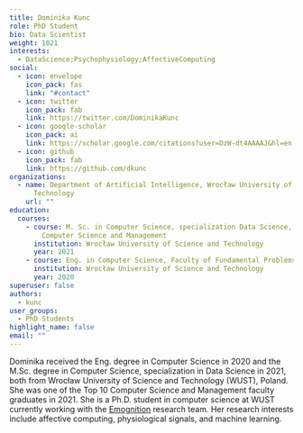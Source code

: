 ```yaml
---
title: Dominika Kunc
role: PhD Student
bio: Data Scientist
weight: 1021
interests:
  - DataScience;Psychophysiology;AffectiveComputing
social:
  - icon: envelope
    icon_pack: fas
    link: "#contact"
  - icon: twitter
    icon_pack: fab
    link: https://twitter.com/DominikaKunc
  - icon: google-scholar
    icon_pack: ai
    link: https://scholar.google.com/citations?user=DzW-dt4AAAAJ&hl=en
  - icon: github
    icon_pack: fab
    link: https://github.com/dkunc
organizations:
  - name: Department of Artificial Intelligence, Wrocław University of Science and
      Technology
    url: ""
education:
  courses:
    - course: M. Sc. in Computer Science, specialization Data Science, Faculty of
        Computer Science and Management
      institution: Wrocław University of Science and Technology
      year: 2021
    - course: Eng. in Computer Science, Faculty of Fundamental Problems of Technology
      institution: Wrocław University of Science and Technology
      year: 2020
superuser: false
authors:
  - kunc
user_groups:
  - PhD Students
highlight_name: false
email: ""
---
```

Dominika received the Eng. degree in Computer Science in 2020 and the M.Sc. degree in Computer Science, specialization in Data Science in 2021, both from Wrocław University of Science and Technology (WUST), Poland. She was one of the Top 10 Computer Science and Management faculty graduates in 2021. She is a Ph.D. student in computer science at WUST currently working with the [Emognition](https://emognition.pwr.edu.pl/home) research team. Her research interests include affective computing, physiological signals, and machine learning.